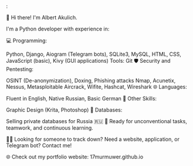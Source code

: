 :

👋 Hi there! I'm Albert Akulich.

I'm a Python developer with experience in:

💻 Programming:

Python, Django, Aiogram (Telegram bots), SQLite3, MySQL, HTML, CSS, JavaScript (basic), Kivy (GUI applications)
Tools: Git
🛡️ Security and Pentesting:

OSINT (De-anonymization), Doxing, Phishing attacks
Nmap, Acunetix, Nessus, Metasploitable
Aircrack, Wifite, Hashcat, Wireshark
🌐 Languages:

Fluent in English, Native Russian, Basic German
🎨 Other Skills:

Graphic Design (Krita, Photoshop)
💾 Databases:

Selling private databases for Russia 🇷🇺
🚀 Ready for unconventional tasks, teamwork, and continuous learning.

🕵️‍♀️ Looking for someone to track down? Need a website, application, or Telegram bot? Contact me!

🌐 Check out my portfolio website: 17murmuwer.github.io

